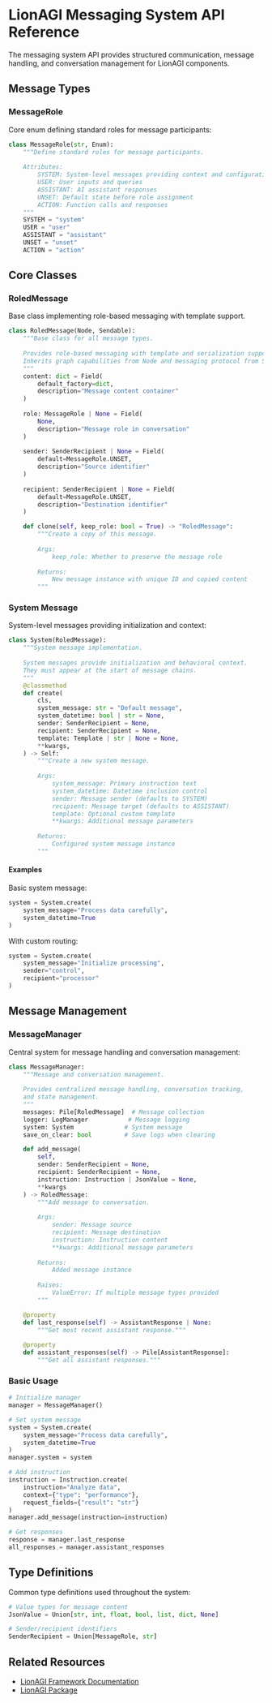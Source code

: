# LionAGI Messaging System API Reference

The messaging system API provides structured communication, message handling, and conversation management for LionAGI components.

## Message Types

### MessageRole

Core enum defining standard roles for message participants:

```python
class MessageRole(str, Enum):
    """Define standard roles for message participants.
    
    Attributes:
        SYSTEM: System-level messages providing context and configuration
        USER: User inputs and queries 
        ASSISTANT: AI assistant responses
        UNSET: Default state before role assignment
        ACTION: Function calls and responses
    """
    SYSTEM = "system"     
    USER = "user"         
    ASSISTANT = "assistant" 
    UNSET = "unset"       
    ACTION = "action"      
```

## Core Classes

### RoledMessage

Base class implementing role-based messaging with template support.

```python
class RoledMessage(Node, Sendable):
    """Base class for all message types.
    
    Provides role-based messaging with template and serialization support.
    Inherits graph capabilities from Node and messaging protocol from Sendable.
    """
    content: dict = Field(
        default_factory=dict,
        description="Message content container"
    )
    
    role: MessageRole | None = Field(
        None,
        description="Message role in conversation"
    )
    
    sender: SenderRecipient | None = Field(
        default=MessageRole.UNSET,
        description="Source identifier"
    )
    
    recipient: SenderRecipient | None = Field(
        default=MessageRole.UNSET,
        description="Destination identifier"
    )

    def clone(self, keep_role: bool = True) -> "RoledMessage":
        """Create a copy of this message.
        
        Args:
            keep_role: Whether to preserve the message role
            
        Returns:
            New message instance with unique ID and copied content
        """
```

### System Message

System-level messages providing initialization and context:

```python
class System(RoledMessage):
    """System message implementation.
    
    System messages provide initialization and behavioral context.
    They must appear at the start of message chains.
    """
    @classmethod 
    def create(
        cls,
        system_message: str = "Default message",
        system_datetime: bool | str = None,
        sender: SenderRecipient = None,
        recipient: SenderRecipient = None,
        template: Template | str | None = None,
        **kwargs,
    ) -> Self:
        """Create a new system message.
        
        Args:
            system_message: Primary instruction text
            system_datetime: Datetime inclusion control
            sender: Message sender (defaults to SYSTEM)
            recipient: Message target (defaults to ASSISTANT)
            template: Optional custom template
            **kwargs: Additional message parameters
        
        Returns:
            Configured system message instance
        """
```

#### Examples

Basic system message:
```python
system = System.create(
    system_message="Process data carefully",
    system_datetime=True
)
```

With custom routing:
```python
system = System.create(
    system_message="Initialize processing",
    sender="control",
    recipient="processor"
)
```

## Message Management

### MessageManager

Central system for message handling and conversation management:

```python
class MessageManager:
    """Message and conversation management.
    
    Provides centralized message handling, conversation tracking,
    and state management.
    """
    messages: Pile[RoledMessage]  # Message collection
    logger: LogManager           # Message logging
    system: System              # System message
    save_on_clear: bool         # Save logs when clearing

    def add_message(
        self,
        sender: SenderRecipient = None,
        recipient: SenderRecipient = None,
        instruction: Instruction | JsonValue = None,
        **kwargs
    ) -> RoledMessage:
        """Add message to conversation.
        
        Args:
            sender: Message source
            recipient: Message destination  
            instruction: Instruction content
            **kwargs: Additional message parameters
            
        Returns:
            Added message instance
            
        Raises:
            ValueError: If multiple message types provided
        """

    @property
    def last_response(self) -> AssistantResponse | None:
        """Get most recent assistant response."""
        
    @property
    def assistant_responses(self) -> Pile[AssistantResponse]:
        """Get all assistant responses."""
```

### Basic Usage

```python
# Initialize manager
manager = MessageManager()

# Set system message
system = System.create(
    system_message="Process data carefully",
    system_datetime=True
)
manager.system = system

# Add instruction
instruction = Instruction.create(
    instruction="Analyze data",
    context={"type": "performance"},
    request_fields={"result": "str"}
)
manager.add_message(instruction=instruction)

# Get responses
response = manager.last_response
all_responses = manager.assistant_responses
```

## Type Definitions

Common type definitions used throughout the system:

```python
# Value types for message content
JsonValue = Union[str, int, float, bool, list, dict, None]

# Sender/recipient identifiers
SenderRecipient = Union[MessageRole, str]
```

## Related Resources

- [LionAGI Framework Documentation](https://github.com/lion-agi/lionagi)
- [LionAGI Package](https://pypi.org/project/lionagi/)
